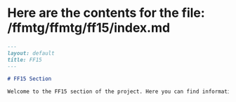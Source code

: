 # Here are the contents for the file: /ffmtg/ffmtg/ff15/index.md

```markdown
---
layout: default
title: FF15
---

# FF15 Section

Welcome to the FF15 section of the project. Here you can find information and resources related to FF15.
```